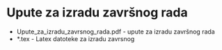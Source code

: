 # Upute za izradu završnog rada

- Upute_za_izradu_zavrsnog_rada.pdf - upute za izradu završnog rada
- *.tex - Latex datoteke za izradu zavrsnog
